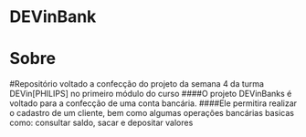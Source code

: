 # DEVinBank

# Sobre
#Repositório voltado a confecção do projeto da semana 4 da turma DEVin[PHILIPS] no primeiro módulo do curso
####O projeto DEVinBanks é voltado para a confecção de uma conta bancária.
####Ele permitira realizar o cadastro de um cliente, bem como algumas operações bancárias basicas como: consultar saldo, sacar e depositar valores
